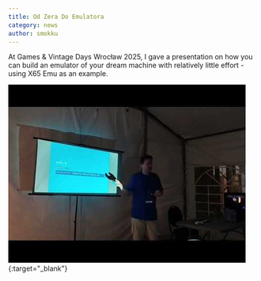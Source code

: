 ```yaml
---
title: Od Zera Do Emulatora
category: news
author: smokku
---
```


At Games & Vintage Days Wrocław 2025, I gave a presentation on how you can build
an emulator of your dream machine with relatively little effort - using X65 Emu as an example.

[![od zera do emulatora presentation](/media/2025-10-11_od0doE.jpg)](https://youtu.be/pnzfiy3A8Xk){:target="_blank"}
